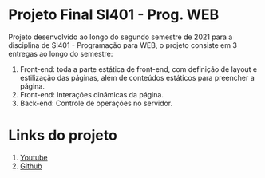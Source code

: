 # Projeto Final SI401 - Prog. WEB

Projeto desenvolvido ao longo do segundo semestre de 2021 para a disciplina de SI401 - Programação para WEB,
o projeto consiste em 3 entregas ao longo do semestre:

1. Front-end: toda a parte estática de front-end, com definição de layout e estilização das páginas, além de
conteúdos estáticos para preencher a página.
2. Front-end: Interações dinâmicas da página.
3. Back-end: Controle de operações no servidor.

# Links do projeto

1. [Youtube](https://youtu.be/6LXkW2po0PE)
2. [Github](https://github.com/diegoparreira/ProjetoSI401)